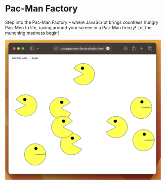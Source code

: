# Pac-Man Factory

Step into the Pac-Man Factory – where JavaScript brings countless hungry Pac-Men to life, racing around your screen in a Pac-Man frenzy! Let the munching madness begin!

![Pac-Man Factory](./images/pacman-factory.png)
